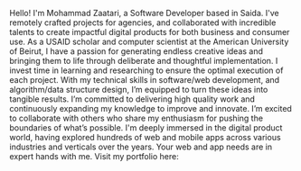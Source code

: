 Hello! I'm Mohammad Zaatari, a Software Developer based in Saida. I've remotely crafted projects for agencies, and collaborated with incredible talents to create impactful digital products for both business and consumer use. As a USAID scholar and computer scientist at the American University of Beirut, I have a passion for generating endless
creative ideas and bringing them to life through deliberate and thoughtful implementation. I invest time in learning and researching to ensure the optimal execution of each project. With my technical skills in software/web development, and algorithm/data structure design, I’m equipped to turn these ideas into tangible results. I’m committed to delivering high quality work and continuously expanding my knowledge to improve and innovate. I’m excited to collaborate with others who share my enthusiasm for pushing the boundaries of what’s possible. I'm deeply immersed in the digital product world, having explored hundreds of web and mobile apps across various industries and verticals over the years. Your web and app needs are in expert hands with me. Visit my portfolio here: 
